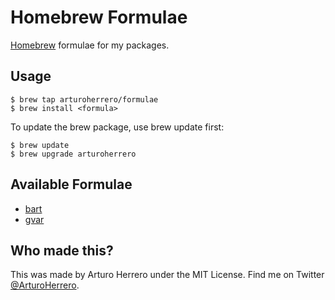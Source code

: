 # Homebrew Formulae

[Homebrew][2] formulae for my packages.


## Usage

```shell
$ brew tap arturoherrero/formulae
$ brew install <formula>
```

To update the brew package, use brew update first:

```shell
$ brew update
$ brew upgrade arturoherrero
```


## Available Formulae

- [bart][4]
- [gvar][3]


## Who made this?

This was made by Arturo Herrero under the MIT License. Find me on Twitter
[@ArturoHerrero][1].


[1]: https://twitter.com/ArturoHerrero
[2]: http://brew.sh/
[3]: https://github.com/arturoherrero/gvar
[4]: https://github.com/arturoherrero/bart
